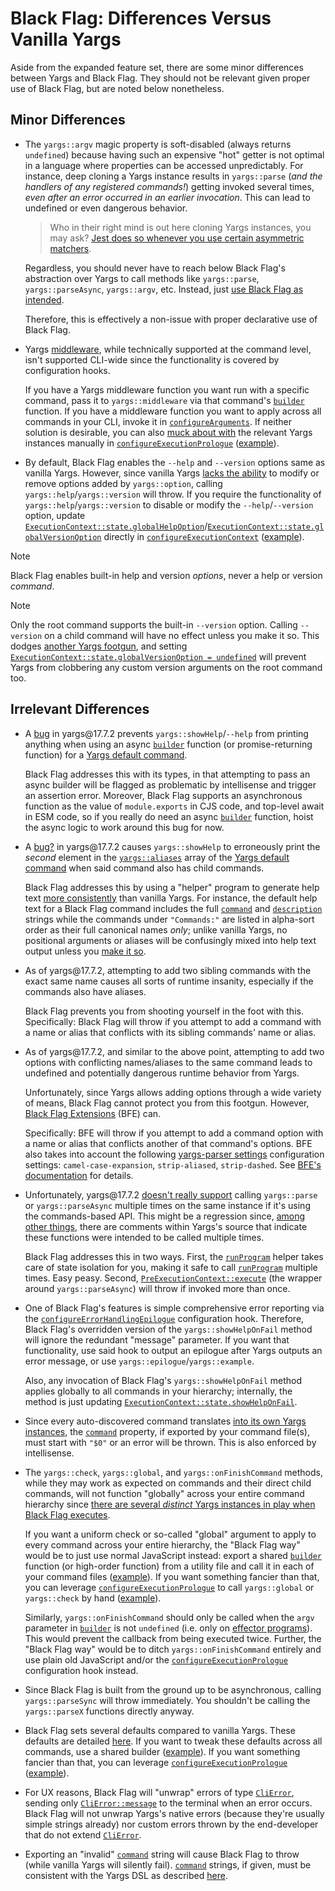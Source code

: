 # Black Flag: Differences Versus Vanilla Yargs

Aside from the expanded feature set, there are some minor differences between
Yargs and Black Flag. They should not be relevant given proper use of Black
Flag, but are noted below nonetheless.

## Minor Differences

- The `yargs::argv` magic property is soft-disabled (always returns `undefined`)
  because having such an expensive "hot" getter is not optimal in a language
  where properties can be accessed unpredictably. For instance, deep cloning a
  Yargs instance results in `yargs::parse` (_and the handlers of any registered
  commands!_) getting invoked several times, _even after an error occurred in an
  earlier invocation_. This can lead to undefined or even dangerous behavior.

  > Who in their right mind is out here cloning Yargs instances, you may ask?
  > [Jest does so whenever you use certain asymmetric matchers][1].

  Regardless, you should never have to reach below Black Flag's abstraction over
  Yargs to call methods like `yargs::parse`, `yargs::parseAsync`, `yargs::argv`,
  etc. Instead, just [use Black Flag as intended][2].

  Therefore, this is effectively a non-issue with proper declarative use of
  Black Flag.

- Yargs [middleware][3], while technically supported at the command level, isn't
  supported CLI-wide since the functionality is covered by configuration hooks.

  If you have a Yargs middleware function you want run with a specific command,
  pass it to `yargs::middleware` via that command's [`builder`][4] function. If
  you have a middleware function you want to apply across all commands in your
  CLI, invoke it in [`configureArguments`][5]. If neither solution is desirable,
  you can also [muck about with][6] the relevant Yargs instances manually in
  [`configureExecutionPrologue`][7] ([example][8]).

- By default, Black Flag enables the `--help` and `--version` options same as
  vanilla Yargs. However, since vanilla Yargs [lacks the ability][9] to modify
  or remove options added by `yargs::option`, calling
  `yargs::help`/`yargs::version` will throw. If you require the functionality of
  `yargs::help`/`yargs::version` to disable or modify the `--help`/`--version`
  option, update
  [`ExecutionContext::state.globalHelpOption`][10]/[`ExecutionContext::state.globalVersionOption`][11]
  directly in [`configureExecutionContext`][12] ([example][13]).

> [!NOTE]
>
> Black Flag enables built-in help and version _options_, never a help or
> version _command_.

> [!NOTE]
>
> Only the root command supports the built-in `--version` option. Calling
> `--version` on a child command will have no effect unless you make it so. This
> dodges [another Yargs footgun][14], and setting
> [`ExecutionContext::state.globalVersionOption = undefined`][11] will prevent
> Yargs from clobbering any custom version arguments on the root command too.

## Irrelevant Differences

- A [bug][15] in yargs\@17.7.2 prevents `yargs::showHelp`/`--help` from printing
  anything when using an async [`builder`][4] function (or promise-returning
  function) for a [Yargs default command][16].

  Black Flag addresses this with its types, in that attempting to pass an async
  builder will be flagged as problematic by intellisense and trigger an
  assertion error. Moreover, Black Flag supports an asynchronous function as the
  value of `module.exports` in CJS code, and top-level await in ESM code, so if
  you really do need an async [`builder`][4] function, hoist the async logic to
  work around this bug for now.

- A [bug?][17] in yargs\@17.7.2 causes `yargs::showHelp` to erroneously print
  the _second_ element in the [`yargs::aliases`][18] array of the [Yargs default
  command][16] when said command also has child commands.

  Black Flag addresses this by using a "helper" program to generate help text
  [more consistently][17] than vanilla Yargs. For instance, the default help
  text for a Black Flag command includes the full [`command`][19] and
  [`description`][20] strings while the commands under `"Commands:"` are listed
  in alpha-sort order as their full canonical names _only_; unlike vanilla
  Yargs, no positional arguments or aliases will be confusingly mixed into help
  text output unless you [make it so][6].

- As of yargs\@17.7.2, attempting to add two sibling commands with the exact
  same name causes all sorts of runtime insanity, especially if the commands
  also have aliases.

  Black Flag prevents you from shooting yourself in the foot with this.
  Specifically: Black Flag will throw if you attempt to add a command with a
  name or alias that conflicts with its sibling commands' name or alias.

- As of yargs\@17.7.2, and similar to the above point, attempting to add two
  options with conflicting names/aliases to the same command leads to undefined
  and potentially dangerous runtime behavior from Yargs.

  Unfortunately, since Yargs allows adding options through a wide variety of
  means, Black Flag cannot protect you from this footgun. However, [Black Flag
  Extensions][21] (BFE) can.

  Specifically: BFE will throw if you attempt to add a command option with a
  name or alias that conflicts another of that command's options. BFE also takes
  into account the following [yargs-parser settings][22] configuration settings:
  `camel-case-expansion`, `strip-aliased`, `strip-dashed`. See [BFE's
  documentation][21] for details.

- Unfortunately, yargs\@17.7.2 [doesn't really support][23] calling
  `yargs::parse` or `yargs::parseAsync` multiple times on the same instance if
  it's using the commands-based API. This might be a regression since, [among
  other things][24], there are comments within Yargs's source that indicate
  these functions were intended to be called multiple times.

  Black Flag addresses this in two ways. First, the [`runProgram`][2] helper
  takes care of state isolation for you, making it safe to call
  [`runProgram`][2] multiple times. Easy peasy. Second,
  [`PreExecutionContext::execute`][25] (the wrapper around `yargs::parseAsync`)
  will throw if invoked more than once.

- One of Black Flag's features is simple comprehensive error reporting via the
  [`configureErrorHandlingEpilogue`][26] configuration hook. Therefore, Black
  Flag's overridden version of the `yargs::showHelpOnFail` method will ignore
  the redundant "message" parameter. If you want that functionality, use said
  hook to output an epilogue after Yargs outputs an error message, or use
  `yargs::epilogue`/`yargs::example`.

  Also, any invocation of Black Flag's `yargs::showHelpOnFail` method applies
  globally to all commands in your hierarchy; internally, the method is just
  updating [`ExecutionContext::state.showHelpOnFail`][27].

- Since every auto-discovered command translates [into its own Yargs
  instances][6], the [`command`][19] property, if exported by your command
  file(s), must start with `"$0"` or an error will be thrown. This is also
  enforced by intellisense.

- The `yargs::check`, `yargs::global`, and `yargs::onFinishCommand` methods,
  while they may work as expected on commands and their direct child commands,
  will not function "globally" across your entire command hierarchy since [there
  are several _distinct_ Yargs instances in play when Black Flag executes][6].

  If you want a uniform check or so-called "global" argument to apply to every
  command across your entire hierarchy, the "Black Flag way" would be to just
  use normal JavaScript instead: export a shared [`builder`][4] function (or
  high-order function) from a utility file and call it in each of your command
  files ([example][28]). If you want something fancier than that, you can
  leverage [`configureExecutionPrologue`][7] to call `yargs::global` or
  `yargs::check` by hand ([example][8]).

  Similarly, `yargs::onFinishCommand` should only be called when the `argv`
  parameter in [`builder`][4] is not `undefined` (i.e. only on [effector
  programs][6]). This would prevent the callback from being executed twice.
  Further, the "Black Flag way" would be to ditch `yargs::onFinishCommand`
  entirely and use plain old JavaScript and/or the
  [`configureExecutionPrologue`][7] configuration hook instead.

- Since Black Flag is built from the ground up to be asynchronous, calling
  `yargs::parseSync` will throw immediately. You shouldn't be calling the
  `yargs::parseX` functions directly anyway.

- Black Flag sets several defaults compared to vanilla Yargs. These defaults are
  detailed [here][29]. If you want to tweak these defaults across all commands,
  use a shared builder ([example][28]). If you want something fancier than that,
  you can leverage [`configureExecutionPrologue`][7] ([example][8]).

- For UX reasons, Black Flag will "unwrap" errors of type [`CliError`][30],
  sending only [`CliError::message`][31] to the terminal when an error occurs.
  Black Flag will not unwrap Yargs's native errors (because they're usually
  simple strings already) nor custom errors thrown by the end-developer that do
  not extend [`CliError`][30].

- Exporting an "invalid" [`command`][19] string will cause Black Flag to throw
  (while vanilla Yargs will silently fail). [`command`][19] strings, if given,
  must be consistent with the Yargs DSL as described [here][32].

[1]:
  https://github.com/jestjs/jest/blob/e7280a2132f454d5939b22c4e9a7a05b30cfcbe6/packages/jest-util/Readme.md#deepcycliccopy
[2]: ./api/src/exports/functions/runProgram.md
[3]:
  https://github.com/yargs/yargs/blob/HEAD/docs/api.md#user-content-middlewarecallbacks-applybeforevalidation
[4]: ./api/src/exports/type-aliases/Configuration.md#builder
[5]: ./api/src/exports/type-aliases/ConfigureArguments.md
[6]: ./advanced.md
[7]: ./api/src/exports/type-aliases/ConfigureExecutionPrologue.md
[8]: ../examples/black-flag/advanced
[9]: https://github.com/yargs/yargs/issues/733
[10]: ./api/src/exports/util/type-aliases/ExecutionContext.md#globalhelpoption
[11]:
  ./api/src/exports/util/type-aliases/ExecutionContext.md#globalversionoption
[12]: ./api/src/exports/type-aliases/ConfigureExecutionContext.md
[13]: ../examples/black-flag/hooks
[14]: https://github.com/yargs/yargs/issues/1323
[15]: https://github.com/yargs/yargs/issues/793#issuecomment-704749472
[16]: https://github.com/yargs/yargs/blob/main/docs/advanced.md#default-commands
[17]: advanced.md#generating-help-text
[18]: https://github.com/yargs/yargs/blob/main/docs/advanced.md#command-aliases
[19]: ./api/src/exports/type-aliases/Configuration.md#command
[20]: ./api/src/exports/type-aliases/Configuration.md#description
[21]: ../packages/extensions/README.md
[22]: https://github.com/yargs/yargs-parser?tab=readme-ov-file#configuration
[23]: https://github.com/yargs/yargs/issues/2191
[24]: https://github.com/yargs/yargs/issues/1137
[25]: ./api/src/exports/util/type-aliases/PreExecutionContext.md#execute
[26]: ./api/src/exports/type-aliases/ConfigureErrorHandlingEpilogue.md
[27]: ./api/src/exports/util/type-aliases/ExecutionContext.md#showhelponfail
[28]: ../examples/black-flag/shared
[29]: ./getting-started.md#building-and-running-your-cli
[30]: ./api/src/exports/classes/CliError.md
[31]: ./api/src/exports/classes/CliError.md#message
[32]:
  https://github.com/yargs/yargs/blob/main/docs/advanced.md#positional-arguments
